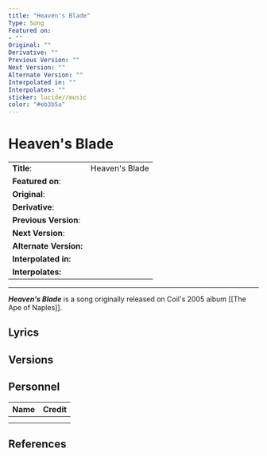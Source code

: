 ```yaml
---
title: "Heaven's Blade"
Type: Song
Featured on: 
- ""
Original: ""
Derivative: ""
Previous Version: ""
Next Version: ""
Alternate Version: ""
Interpolated in: ""
Interpolates: ""
sticker: lucide//music
color: "#eb3b5a"
---
```


# Heaven's Blade

|  |  |
| --- | --- |
| __Title__: | Heaven's Blade |
| __Featured on__: |  |
| __Original__: |  |
| __Derivative__: |  |
| __Previous Version__: |  |
| __Next Version__: |  |
| __Alternate Version:__ |  |
| __Interpolated in:__ |  |
| __Interpolates:__ |  |

---

*__Heaven's Blade__* is a song originally released on Coil's 2005 album [[The Ape of Naples]].

## Lyrics

## Versions

## Personnel

|Name|Credit|
|---|---|
|||
|||

## References
[^1]:

